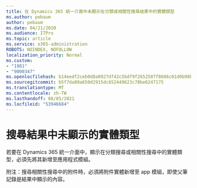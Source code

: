 ```yaml
---
title: 在 Dynamics 365 統一介面中未顯示在分類或相關性搜尋結果中的實體類型
ms.author: pebaum
author: pebaum
ms.date: 04/21/2020
ms.audience: ITPro
ms.topic: article
ms.service: o365-administration
ROBOTS: NOINDEX, NOFOLLOW
localization_priority: Normal
ms.custom:
- "1981"
- "9000347"
ms.openlocfilehash: b14eedf2ceb0d8a0927df42c5bdf9f2652507f8686c01d0b90b6479ee2e4f062
ms.sourcegitcommit: b5f7da89a650d2915dc652449623c78be6247175
ms.translationtype: MT
ms.contentlocale: zh-TW
ms.lasthandoff: 08/05/2021
ms.locfileid: "53946684"
---
```

# <a name="entity-type-not-showing-in-search-results"></a>搜尋結果中未顯示的實體類型

若要在 Dynamics 365 統一介面中，顯示在分類搜尋或相關性搜尋中的實體類型，必須先將其新增至應用程式模組。

附注：搜尋相關性搜尋中的附件時，必須將附件實體新增至 app 模組，即使父筆記錄是結果中顯示的內容。
